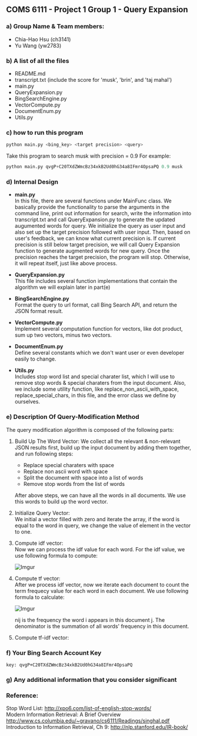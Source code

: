 
## COMS 6111 - Project 1 Group 1 - Query Expansion

### a) Group Name & Team members:
- Chia-Hao Hsu (ch3141)
- Yu Wang (yw2783)

### b) A list of all the files
- README.md
- transcript.txt (include the score for 'musk', 'brin', and 'taj mahal')
- main.py
- QueryExpansion.py
- BingSearchEngine.py
- VectorCompute.py
- DocumentEnum.py
- Utils.py

### c) how to run this program
```python
python main.py <bing_key> <target precision> <query>
```
  Take this program to search musk with precision = 0.9 For example:
```python
python main.py qvgP+C20TXdZWmcBz34xkB2Ud0hG34a8IFmr4OpsaPQ 0.9 musk
```
### d) Internal Design
- **main.py**<br>
    In this file, there are several functions under MainFunc class. We basically provide the functionality to parse the arguments in the       command line, print out information for search, write the information into transcript.txt and call QueryExpansion.py to generate the       updated augumented words for query. We initialize the query as user input and also set up the target precision followed with user         input. Then, based on user's feedback, we can know what current precision is. If current precision is still below target precision, we     will call Query Expansion function to generate augmented words for new query. Once the precision reaches the target precision, the         program will stop. Otherwise, it will repeat itself, just like above process.

- **QueryExpansion.py**<br>
    This file includes several function implementations that contain the algorithm we will explain later in part(e)

- **BingSearchEngine.py**<br>
    Format the query to url format, call Bing Search API, and return the JSON format result.

- **VectorCompute.py**<br>
    Implement several computation function for vectors, like dot product, sum up two vectors, minus two vectors.

- **DocumentEnum.py**<br>
    Define several constants which we don't want user or even developer easily to change.

- **Utils.py**<br>
    Includes stop word list and special charater list, which I will use to remove stop words & special charaters from the input document.     Also, we include some utility function, like replace_non_ascii_with_space, replace_special_chars, in this file, and the error class we     define by ourselves.

### e) Description Of Query-Modification Method

The query modification algorithm is composed of the following parts:

1. Build Up The Word Vector:
    We collect all the relevant & non-relevant JSON results first, build up the input document by adding them together, and run following     steps:<br>
      - Replace special charaters with space <br>
      - Replace non ascii word with space <br>
      - Split the document with space into a list of words <br>
      - Remove stop words from the list of words <br>
    
    After above steps, we can have all the words in all documents. We use this words to build up the word vector.

2. Initialize Query Vector:<br>
    We initial a vector filled with zero and iterate the array, if the word is equal to the word in query, we change the value of element     in the vector to one.

3. Compute idf vector:<br>
    Now we can process the idf value for each word. For the idf value, we use following formula to compute:

    ![Imgur](http://i.imgur.com/8iHR0jD.png)

4. Compute tf vector:<br>
    After we process idf vector, now we iterate each document to count the term frequecy value for each word in each document. We use         following formula to calculate:<br>
    
    ![Imgur](http://i.imgur.com/qW9T5mj.png)
    
    nij is the frequency the word i appears in this document j. The denominator is the summation of all words' frequency in this document.

5. Compute tf-idf vector:<br>

    

### f) Your Bing Search Account Key
    key: qvgP+C20TXdZWmcBz34xkB2Ud0hG34a8IFmr4OpsaPQ
### g) Any additional information that you consider significant 

### Reference:
Stop Word List: http://xpo6.com/list-of-english-stop-words/ <br>
Modern Information Retrieval: A Brief Overview http://www.cs.columbia.edu/~gravano/cs6111/Readings/singhal.pdf <br>
Introduction to Information Retrieval, Ch 9: http://nlp.stanford.edu/IR-book/
